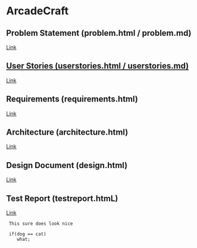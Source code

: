 # ArcadeCraft

## Problem Statement (problem.html / problem.md)
[Link](https://github.com/dterra79/IncomeGenerators.git) 
    
    
## [User Stories (userstories.html / userstories.md)](https://github.com/dterra79/IncomeGenerators.git)
[Link](https://github.com/dterra79/IncomeGenerators.git) 

## Requirements (requirements.html)
[Link](https://github.com/dterra79/IncomeGenerators.git) 

## Architecture (architecture.html)
[Link](https://github.com/dterra79/IncomeGenerators.git) 

## Design Document (design.html)
[Link](https://github.com/dterra79/IncomeGenerators.git) 

## Test Report (testreport.htmL)
[Link](https://github.com/dterra79/IncomeGenerators.git) 
```
 This sure does look nice
 
 if(dog == cat)
    what;
```
 
